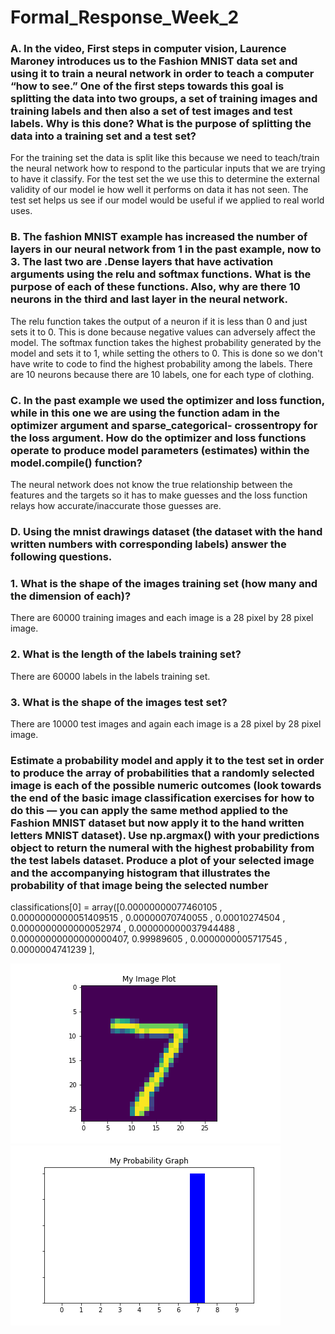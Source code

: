 # Formal_Response_Week_2

### A. In the video, First steps in computer vision, Laurence Maroney introduces us to the Fashion MNIST data set and using it to train a neural network in order to teach a computer “how to see.” One of the first steps towards this goal is splitting the data into two groups, a set of training images and training labels and then also a set of test images and test labels. Why is this done? What is the purpose of splitting the data into a training set and a test set?

For the training set the data is split like this because we need to teach/train the neural network how to respond to the particular inputs that we are trying to have it classify. For the test set the we use this to determine the external validity of our model ie how well it performs on data it has not seen. The test set helps us see if our model would be useful if we applied to real world uses.


### B. The fashion MNIST example has increased the number of layers in our neural network from 1 in the past example, now to 3. The last two are .Dense layers that have activation arguments using the relu and softmax functions. What is the purpose of each of these functions. Also, why are there 10 neurons in the third and last layer in the neural network.

The relu function takes the output of a neuron if it is less than 0 and just sets it to 0. This is done because negative values can adversely affect the model.
The softmax function takes the highest probability generated by the model and sets it to 1, while setting the others to 0. This is done so we don't have write to code to find the highest probability among the labels. 
There are 10 neurons because there are 10 labels, one for each type of clothing.


### C. In the past example we used the optimizer and loss function, while in this one we are using the function adam in the optimizer argument and sparse_categorical- crossentropy for the loss argument. How do the optimizer and loss functions operate to produce model parameters (estimates) within the model.compile() function?

The neural network does not know the true relationship between the features and the targets so it has to make guesses and the loss function relays how accurate/inaccurate those guesses are.

### D. Using the mnist drawings dataset (the dataset with the hand written numbers with corresponding labels) answer the following questions.

### 1. What is the shape of the images training set (how many and the dimension of each)?
There are 60000 training images and each image is a 28 pixel by 28 pixel image.


### 2. What is the length of the labels training set?
There are 60000 labels in the labels training set.

### 3. What is the shape of the images test set?
There are 10000 test images and again each image is a 28 pixel by 28 pixel image.


### Estimate a probability model and apply it to the test set in order to produce the array of probabilities that a randomly selected image is each of the possible numeric outcomes (look towards the end of the basic image classification exercises for how to do this — you can apply the same method applied to the Fashion MNIST dataset but now apply it to the hand written letters MNIST dataset). Use np.argmax() with your predictions object to return the numeral with the highest probability from the test labels dataset. Produce a plot of your selected image and the accompanying histogram that illustrates the probability of that image being the selected number

classifications[0] = array([0.00000000077460105   , 0.0000000000051409515 ,
       0.00000070740055      , 0.00010274504         ,
       0.0000000000000052974 , 0.000000000037944488  ,
       0.00000000000000000407, 0.99989605            ,
       0.0000000005717545    , 0.0000004741239       ],


![My image Plot](number_7.png)
![My Probability Graph](probability_graph.png)









